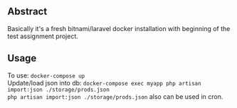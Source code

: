 ## Abstract
Basically it's a fresh bitnami/laravel docker installation with beginning of the test assignment project.
## Usage  
To use: `docker-compose up`  
Update/load json into db: `docker-compose exec myapp php artisan import:json ./storage/prods.json`  
`php artisan import:json ./storage/prods.json` also can be used in cron. 
